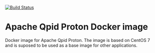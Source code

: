 [![Build Status](https://travis-ci.org/scholzj/docker-qpid-proton.svg?branch=master)](https://travis-ci.org/scholzj/docker-qpid-proton)

# Apache Qpid Proton Docker image

Docker image for Apache Qpid Proton. The image is based on CentOS 7 and is suposed to be used as a base image for other applications.
